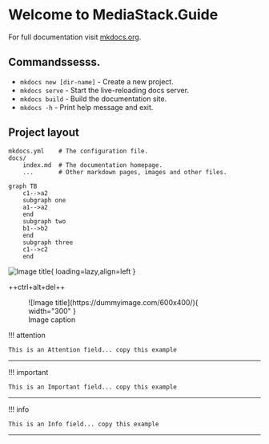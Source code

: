 # Welcome to MediaStack.Guide

For full documentation visit [mkdocs.org](https://www.mkdocs.org).

## Commandssesss.

* `mkdocs new [dir-name]` - Create a new project.
* `mkdocs serve` - Start the live-reloading docs server.
* `mkdocs build` - Build the documentation site.
* `mkdocs -h` - Print help message and exit.

## Project layout

    mkdocs.yml    # The configuration file.
    docs/
        index.md  # The documentation homepage.
        ...       # Other markdown pages, images and other files.

```diagram
graph TB
    c1-->a2
    subgraph one
    a1-->a2
    end
    subgraph two
    b1-->b2
    end
    subgraph three
    c1-->c2
    end
```



![Image title](https://dummyimage.com/600x400/eee/aaa){ loading=lazy,align=left }

++ctrl+alt+del++

<figure markdown>
  ![Image title](https://dummyimage.com/600x400/){ width="300" }
  <figcaption>Image caption</figcaption>
</figure>

!!! attention

    This is an Attention field... copy this example

---

!!! important

    This is an Important field... copy this example

---

!!! info

    This is an Info field... copy this example

---